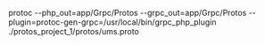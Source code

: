 protoc   --php_out=app/Grpc/Protos   --grpc_out=app/Grpc/Protos   --plugin=protoc-gen-grpc=/usr/local/bin/grpc_php_plugin   ./protos_project_1/protos/ums.proto